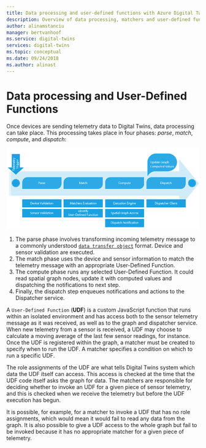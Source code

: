 ```yaml
---
title: Data processing and user-defined functions with Azure Digital Twins| Microsoft Docs
description: Overview of data processing, matchers and user-defined functions with Azure Digital Twins
author: alinamstanciu
manager: bertvanhoof
ms.service: digital-twins
services: digital-twins
ms.topic: conceptual
ms.date: 09/24/2018
ms.author: alinast
---
```


# Data processing and User-Defined Functions

Once devices are sending telemetry data to Digital Twins, data processing can take place. This processing takes place in four phases: _parse_, _match_, _compute_, and _dispatch_: 

![Digital Twins Data Processing Flow][1]

1. The parse phase involves transforming incoming telemetry message to a commonly understood [`data transfer object`](https://en.wikipedia.org/wiki/Data_transfer_object) format. Device and sensor validation are executed.
1. The match phase uses the device and sensor information to match the telemetry message with an appropriate User-Defined Function. 
1. The compute phase runs any selected User-Defined Function. It could read spatial graph nodes, update it with computed values and dispatching the notifications to next step.
1. Finally, the dispatch step enqueues notifications and actions to the Dispatcher service.

A `User-Defined Function` (**UDF**) is a custom JavaScript function that runs within an isolated environment and has access both to the sensor telemetry message as it was received, as well as to the graph and dispatcher service. When new telemetry from a sensor is received, a UDF may choose to calculate a moving average of the last few sensor readings, for instance. Once the UDF is registered within the graph, a matcher must be created to specify when to run the UDF. A matcher specifies a condition on which to run a specific UDF.
 
The role assignments of the UDF are what tells Digital Twins system which data the UDF itself can access. This access is checked at the time that the UDF code itself asks the graph for data. The matchers are responsible for deciding whether to invoke an UDF for a given piece of sensor telemetry, and this is checked when we receive the telemetry but before the UDF execution has begun.  
 
It is possible, for example, for a matcher to invoke a UDF that has no role assignments, which would mean it would fail to read any data from the graph. It is also possible to give a UDF access to the whole graph but fail to be invoked because it has no appropriate matcher for a given piece of telemetry.


<!-- Images -->
[1]: media/concepts/digital-twins-data-processing-flow.png